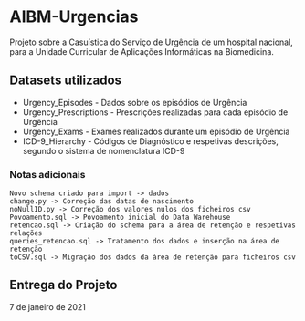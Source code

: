 # AIBM-Urgencias

Projeto sobre a Casuística do Serviço de Urgência de um hospital nacional, para a Unidade Curricular de Aplicações Informáticas na Biomedicina.

## Datasets utilizados

* Urgency_Episodes - Dados sobre os episódios de Urgência 
* Urgency_Prescriptions - Prescrições realizadas para cada episódio de Urgência
* Urgency_Exams - Exames realizados durante um episódio de Urgência
* ICD-9_Hierarchy - Códigos de Diagnóstico e respetivas descrições, segundo o sistema de nomenclatura ICD-9

### Notas adicionais

```
Novo schema criado para import -> dados
change.py -> Correção das datas de nascimento
noNullID.py -> Correção dos valores nulos dos ficheiros csv
Povoamento.sql -> Povoamento inicial do Data Warehouse
retencao.sql -> Criação do schema para a área de retenção e respetivas relações
queries_retencao.sql -> Tratamento dos dados e inserção na área de retenção
toCSV.sql -> Migração dos dados da área de retenção para ficheiros csv
```

## Entrega do Projeto

7 de janeiro de 2021
